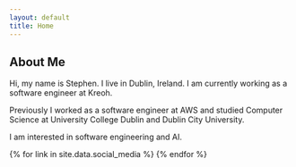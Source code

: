 ```yaml
---
layout: default
title: Home
---
```


<main class="main-content">
  <section class="about-section">
    <h2>About Me</h2>
    <p>Hi, my name is Stephen. I live in Dublin, Ireland. I am currently working as a software engineer at Kreoh.</p>
    <p>Previously I worked as a software engineer at AWS and studied Computer Science at University College Dublin and Dublin City University.</p>
    <p>I am interested in software engineering and AI.</p>
    <div class="links-container">
      {% for link in site.data.social_media %}
        <a
          href="{{ link.link }}"
          class="link-item"
          target="_blank"
        >
          <i class="fab fa-{{ link.icon }}"></i>
        </a>
      {% endfor %}
    </div>
  </section>
</main>